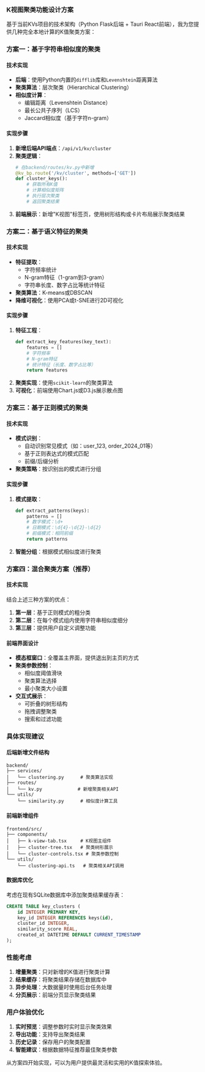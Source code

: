 ### K视图聚类功能设计方案

基于当前KVs项目的技术架构（Python Flask后端 + Tauri React前端），我为您提供几种完全本地计算的K值聚类方案：

### 方案一：基于字符串相似度的聚类

#### 技术实现
- **后端**：使用Python内置的`difflib`库和`Levenshtein`距离算法
- **聚类算法**：层次聚类（Hierarchical Clustering）
- **相似度计算**：
  - 编辑距离（Levenshtein Distance）
  - 最长公共子序列（LCS）
  - Jaccard相似度（基于字符n-gram）

#### 实现步骤
1. **新增后端API端点**：`/api/v1/kv/cluster`
2. **聚类逻辑**：
   ```python
   # 在backend/routes/kv.py中新增
   @kv_bp.route('/kv/cluster', methods=['GET'])
   def cluster_keys():
       # 获取所有K值
       # 计算相似度矩阵
       # 执行层次聚类
       # 返回聚类结果
   ```
3. **前端展示**：新增"K视图"标签页，使用树形结构或卡片布局展示聚类结果

### 方案二：基于语义特征的聚类

#### 技术实现
- **特征提取**：
  - 字符频率统计
  - N-gram特征（1-gram到3-gram）
  - 字符串长度、数字占比等统计特征
- **聚类算法**：K-means或DBSCAN
- **降维可视化**：使用PCA或t-SNE进行2D可视化

#### 实现步骤
1. **特征工程**：
   ```python
   def extract_key_features(key_text):
       features = []
       # 字符频率
       # N-gram特征
       # 统计特征（长度、数字占比等）
       return features
   ```
2. **聚类实现**：使用`scikit-learn`的聚类算法
3. **可视化**：前端使用Chart.js或D3.js展示散点图

### 方案三：基于正则模式的聚类

#### 技术实现
- **模式识别**：
  - 自动识别常见模式（如：user_123, order_2024_01等）
  - 基于正则表达式的模式匹配
  - 前缀/后缀分析
- **聚类策略**：按识别出的模式进行分组

#### 实现步骤
1. **模式提取**：
   ```python
   def extract_patterns(keys):
       patterns = []
       # 数字模式：\d+
       # 日期模式：\d{4}-\d{2}-\d{2}
       # 前缀模式：相同前缀
       return patterns
   ```
2. **智能分组**：根据模式相似度进行聚类

### 方案四：混合聚类方案（推荐）

#### 技术实现
结合上述三种方案的优点：
1. **第一层**：基于正则模式的粗分类
2. **第二层**：在每个模式组内使用字符串相似度细分
3. **第三层**：提供用户自定义调整功能

#### 前端界面设计
- **模态框窗口**：全覆盖主界面，提供退出到主页的方式
- **聚类参数控制**：
  - 相似度阈值滑块
  - 聚类算法选择
  - 最小聚类大小设置
- **交互式展示**：
  - 可折叠的树形结构
  - 拖拽调整聚类
  - 搜索和过滤功能

### 具体实现建议

#### 后端新增文件结构
```
backend/
├── services/
│   └── clustering.py      # 聚类算法实现
├── routes/
│   └── kv.py             # 新增聚类相关API
└── utils/
    └── similarity.py      # 相似度计算工具
```

#### 前端新增组件
```
frontend/src/
├── components/
│   ├── k-view-tab.tsx     # K视图主组件
│   ├── cluster-tree.tsx   # 聚类树形展示
│   └── cluster-controls.tsx # 聚类参数控制
└── utils/
    └── clustering-api.ts   # 聚类相关API调用
```

#### 数据库优化
考虑在现有SQLite数据库中添加聚类结果缓存表：
```sql
CREATE TABLE key_clusters (
    id INTEGER PRIMARY KEY,
    key_id INTEGER REFERENCES keys(id),
    cluster_id INTEGER,
    similarity_score REAL,
    created_at DATETIME DEFAULT CURRENT_TIMESTAMP
);
```

### 性能考虑

1. **增量聚类**：只对新增的K值进行聚类计算
2. **结果缓存**：将聚类结果存储在数据库中
3. **异步处理**：大数据量时使用后台任务处理
4. **分页展示**：前端分页显示聚类结果

### 用户体验优化

1. **实时预览**：调整参数时实时显示聚类效果
2. **导出功能**：支持导出聚类结果
3. **历史记录**：保存用户的聚类配置
4. **智能建议**：根据数据特征推荐最佳聚类参数

从方案四开始实现，可以为用户提供最灵活和实用的K值探索体验。